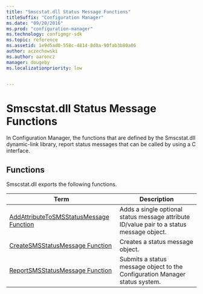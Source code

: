 ```yaml
---
title: "Smscstat.dll Status Message Functions"
titleSuffix: "Configuration Manager"
ms.date: "09/20/2016"
ms.prod: "configuration-manager"
ms.technology: configmgr-sdk
ms.topic: reference
ms.assetid: 1e9d5ad0-558c-4814-8d0a-90fab3b80a06
author: aczechowski
ms.author: aaroncz
manager: dougebyms.localizationpriority: low


---
```

# Smscstat.dll Status Message Functions
In Configuration Manager, the functions that are defined by the Smscstat.dll dynamic-link library, report status messages that can be called by using a C interface.  

## Functions  
 Smscstat.dll exports the following functions.  

|Term|Description|  
|----------|-----------------|  
|[AddAttributeToSMSStatusMessage Function](../../../../../develop/reference/core/servers/manage/addattributetosmsstatusmessage-function.md)|Adds a single optional status message attribute ID/value pair to a status message object.|  
|[CreateSMSStatusMessage Function](../../../../../develop/reference/core/servers/manage/createsmsstatusmessage-function.md)|Creates a status message object.|  
|[ReportSMSStatusMessage Function](../../../../../develop/reference/core/servers/manage/reportsmsstatusmessage-function.md)|Submits a status message object to the Configuration Manager status system.|  
